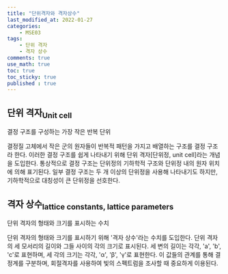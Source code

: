 ```yaml
---
title: "단위격자와 격자상수"
last_modified_at: 2022-01-27
categories:
    - MSE03
tags:
    - 단위 격자
    - 격자 상수
comments: true
use_math: true
toc: true
toc_sticky: true
published : true
---
```


## 단위 격자<sub>Unit cell</sub>

<div class="notice--info">
결정 구조를 구성하는 가장 작은 반복 단위
</div>

결정질 고체에서 작은 군의 원자들이 반복적 패턴을 가지고 배열하는 구조를 결정 구조라 한다. 이러한 결정 구조를 쉽게 나타내기 위해 단위 격자[단위정, unit cell]라는 개념을 도입한다. 통상적으로 결정 구조는 단위정의 기하학적 구조와 단위정 내의 원자 위치에 의해 표기된다. 일부 결정 구조는 두 개 이상의 단위정을 사용해 나타내기도 하지만, 기하학적으로 대칭성이 큰 단위정을 선호한다.

## 격자 상수<sub>lattice constants, lattice parameters</sub>

<div class="notice--info">
단위 격자의 형태와 크기를 표시하는 수치
</div>

단위 격자의 형태와 크기를 표시하기 위해 '격자 상수'라는 수치를 도입한다. 단위 격자의 세 모서리의 길이와 그들 사이의 각의 크기로 표시된다. 세 변의 길이는 각각, 'a', 'b', 'c'로 표현하며, 세 각의 크기는 각각, 'α', 'β', 'γ'로 표현한다. 이 값들의 관계를 통해 결정계를 구분하며, 회절격자를 사용하여 빛의 스펙트럼을 조사할 때 중요하게 이용된다.